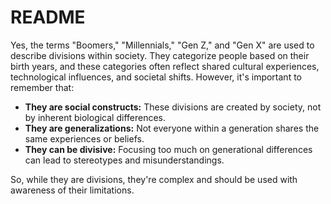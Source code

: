 # README

Yes, the terms "Boomers," "Millennials," "Gen Z," and "Gen X" are used to describe divisions within society. They categorize people based on their birth years, and these categories often reflect shared cultural experiences, technological influences, and societal shifts. However, it's important to remember that:

* **They are social constructs:** These divisions are created by society, not by inherent biological differences.
* **They are generalizations:** Not everyone within a generation shares the same experiences or beliefs.
* **They can be divisive:** Focusing too much on generational differences can lead to stereotypes and misunderstandings.

So, while they are divisions, they're complex and should be used with awareness of their limitations.
